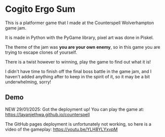 
# Cogito Ergo Sum

This is a platformer game that I made at the Counterspell Wolverhampton game jam.

It is made in Python with the PyGame library, pixel art was done in Piskel.

The theme of the jam was **you are your own enemy**, so in this game you are trying to escape clones of yourself.

There is a twist however to winning, play the game to find out what it is!

I didn't have time to finish off the final boss battle in the game jam, and I haven't added anything after to keep in the spirit of it, so it may be a bit underwhelming, sorry!
## Demo

NEW 29/01/2025: Got the deployment up! You can play the game at: https://layanjethwa.github.io/counterspell


The GitHub pages deployment is unfortunately not working, so here is a video of the gameplay: https://youtu.be/YLH8YLYxvpM
